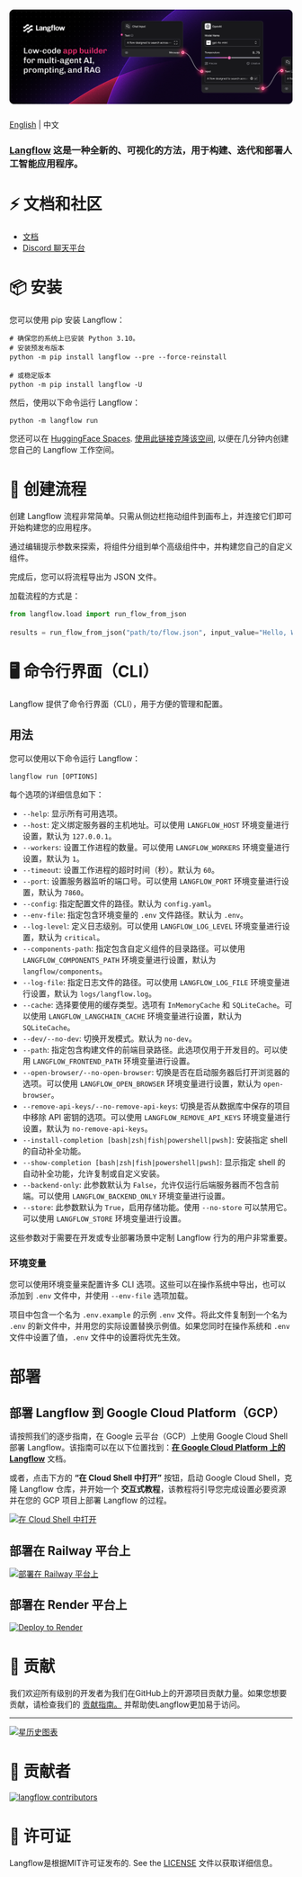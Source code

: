 <!-- markdownlint-disable MD030 -->

# [![Langflow](https://github.com/langflow-ai/langflow/blob/dev/docs/static/img/hero.png)](https://www.langflow.org)

[English](./README.md) | 中文

### [Langflow](https://www.langflow.org) 这是一种全新的、可视化的方法，用于构建、迭代和部署人工智能应用程序。

# ⚡️ 文档和社区

- [文档](https://docs.langflow.org)
- [Discord 聊天平台](https://discord.com/invite/EqksyE2EX9)

# 📦 安装

您可以使用 pip 安装 Langflow：

```shell
# 确保您的系统上已安装 Python 3.10。
# 安装预发布版本
python -m pip install langflow --pre --force-reinstall

# 或稳定版本
python -m pip install langflow -U
```

然后，使用以下命令运行 Langflow：

```shell
python -m langflow run
```

您还可以在 [HuggingFace Spaces](https://huggingface.co/spaces/Langflow/Langflow-Preview). [使用此链接克隆该空间](https://huggingface.co/spaces/Langflow/Langflow-Preview?duplicate=true), 以便在几分钟内创建您自己的 Langflow 工作空间。

# 🎨 创建流程

创建 Langflow 流程非常简单。只需从侧边栏拖动组件到画布上，并连接它们即可开始构建您的应用程序。

通过编辑提示参数来探索，将组件分组到单个高级组件中，并构建您自己的自定义组件。

完成后，您可以将流程导出为 JSON 文件。

加载流程的方式是：

```python
from langflow.load import run_flow_from_json

results = run_flow_from_json("path/to/flow.json", input_value="Hello, World!")
```

# 🖥️ 命令行界面（CLI）

Langflow 提供了命令行界面（CLI），用于方便的管理和配置。

## 用法

您可以使用以下命令运行 Langflow：

```shell
langflow run [OPTIONS]
```

每个选项的详细信息如下：

- `--help`: 显示所有可用选项。
- `--host`: 定义绑定服务器的主机地址。可以使用 `LANGFLOW_HOST` 环境变量进行设置，默认为 `127.0.0.1`。
- `--workers`: 设置工作进程的数量。可以使用 `LANGFLOW_WORKERS` 环境变量进行设置，默认为 `1`。
- `--timeout`: 设置工作进程的超时时间（秒）。默认为 `60`。
- `--port`: 设置服务器监听的端口号。可以使用 `LANGFLOW_PORT` 环境变量进行设置，默认为 `7860`。
- `--config`: 指定配置文件的路径。默认为 `config.yaml`。
- `--env-file`: 指定包含环境变量的 `.env` 文件路径。默认为 `.env`。
- `--log-level`: 定义日志级别。可以使用 `LANGFLOW_LOG_LEVEL` 环境变量进行设置，默认为 `critical`。
- `--components-path`: 指定包含自定义组件的目录路径。可以使用 `LANGFLOW_COMPONENTS_PATH` 环境变量进行设置，默认为 `langflow/components`。
- `--log-file`: 指定日志文件的路径。可以使用 `LANGFLOW_LOG_FILE` 环境变量进行设置，默认为 `logs/langflow.log`。
- `--cache`: 选择要使用的缓存类型。选项有 `InMemoryCache` 和 `SQLiteCache`。可以使用 `LANGFLOW_LANGCHAIN_CACHE` 环境变量进行设置，默认为 `SQLiteCache`。
- `--dev/--no-dev`: 切换开发模式。默认为 `no-dev`。
- `--path`: 指定包含构建文件的前端目录路径。此选项仅用于开发目的。可以使用 `LANGFLOW_FRONTEND_PATH` 环境变量进行设置。
- `--open-browser/--no-open-browser`: 切换是否在启动服务器后打开浏览器的选项。可以使用 `LANGFLOW_OPEN_BROWSER` 环境变量进行设置，默认为 `open-browser`。
- `--remove-api-keys/--no-remove-api-keys`: 切换是否从数据库中保存的项目中移除 API 密钥的选项。可以使用 `LANGFLOW_REMOVE_API_KEYS` 环境变量进行设置，默认为 `no-remove-api-keys`。
- `--install-completion [bash|zsh|fish|powershell|pwsh]`: 安装指定 shell 的自动补全功能。
- `--show-completion [bash|zsh|fish|powershell|pwsh]`: 显示指定 shell 的自动补全功能，允许复制或自定义安装。
- `--backend-only`: 此参数默认为 `False`，允许仅运行后端服务器而不包含前端。可以使用 `LANGFLOW_BACKEND_ONLY` 环境变量进行设置。
- `--store`: 此参数默认为 `True`，启用存储功能。使用 `--no-store` 可以禁用它。可以使用 `LANGFLOW_STORE` 环境变量进行设置。

这些参数对于需要在开发或专业部署场景中定制 Langflow 行为的用户非常重要。

### 环境变量

您可以使用环境变量来配置许多 CLI 选项。这些可以在操作系统中导出，也可以添加到 `.env` 文件中，并使用 `--env-file` 选项加载。

项目中包含一个名为 `.env.example` 的示例 `.env` 文件。将此文件复制到一个名为 `.env` 的新文件中，并用您的实际设置替换示例值。如果您同时在操作系统和 `.env` 文件中设置了值，`.env` 文件中的设置将优先生效。

# 部署

## 部署 Langflow 到 Google Cloud Platform（GCP）

请按照我们的逐步指南，在 Google 云平台（GCP）上使用 Google Cloud Shell 部署 Langflow。该指南可以在以下位置找到：[**在 Google Cloud Platform 上的 Langflow**](GCP_DEPLOYMENT.md) 文档。

或者，点击下方的 **“在 Cloud Shell 中打开”** 按钮，启动 Google Cloud Shell，克隆 Langflow 仓库，并开始一个 **交互式教程**，该教程将引导您完成设置必要资源并在您的 GCP 项目上部署 Langflow 的过程。

[![在 Cloud Shell 中打开](https://gstatic.com/cloudssh/images/open-btn.svg)](https://console.cloud.google.com/cloudshell/open?git_repo=https://github.com/langflow-ai/langflow&working_dir=scripts/gcp&shellonly=true&tutorial=walkthroughtutorial_spot.md)

## 部署在 Railway 平台上

[![部署在 Railway 平台上](https://railway.app/button.svg)](https://railway.app/template/JMXEWp?referralCode=MnPSdg)

## 部署在 Render 平台上

<a href="https://render.com/deploy?repo=https://github.com/langflow-ai/langflow/tree/main">
<img src="https://render.com/images/deploy-to-render-button.svg" alt="Deploy to Render" />
</a>

# 👋 贡献

我们欢迎所有级别的开发者为我们在GitHub上的开源项目贡献力量。如果您想要贡献，请检查我们的 [贡献指南。](./CONTRIBUTING.md) 并帮助使Langflow更加易于访问。

---

[![星历史图表](https://api.star-history.com/svg?repos=langflow-ai/langflow&type=Timeline)](https://star-history.com/#langflow-ai/langflow&Date)

# 🌟 贡献者

[![langflow contributors](https://contrib.rocks/image?repo=langflow-ai/langflow)](https://github.com/langflow-ai/langflow/graphs/contributors)

# 📄 许可证

Langflow是根据MIT许可证发布的. See the [LICENSE](LICENSE) 文件以获取详细信息。
